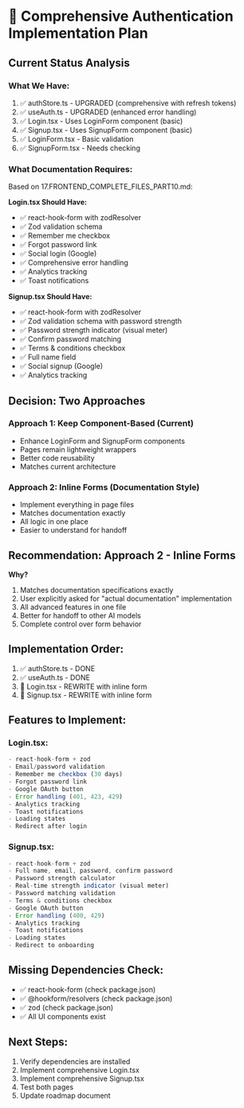 # 🔐 Comprehensive Authentication Implementation Plan

## Current Status Analysis

### What We Have:
1. ✅ authStore.ts - UPGRADED (comprehensive with refresh tokens)
2. ✅ useAuth.ts - UPGRADED (enhanced error handling)
3. ✅ Login.tsx - Uses LoginForm component (basic)
4. ✅ Signup.tsx - Uses SignupForm component (basic)
5. ✅ LoginForm.tsx - Basic validation
6. ✅ SignupForm.tsx - Needs checking

### What Documentation Requires:
Based on 17.FRONTEND_COMPLETE_FILES_PART10.md:

**Login.tsx Should Have:**
- ✅ react-hook-form with zodResolver
- ✅ Zod validation schema
- ✅ Remember me checkbox
- ✅ Forgot password link
- ✅ Social login (Google)
- ✅ Comprehensive error handling
- ✅ Analytics tracking
- ✅ Toast notifications

**Signup.tsx Should Have:**
- ✅ react-hook-form with zodResolver  
- ✅ Zod validation schema with password strength
- ✅ Password strength indicator (visual meter)
- ✅ Confirm password matching
- ✅ Terms & conditions checkbox
- ✅ Full name field
- ✅ Social signup (Google)
- ✅ Analytics tracking

## Decision: Two Approaches

### Approach 1: Keep Component-Based (Current)
- Enhance LoginForm and SignupForm components
- Pages remain lightweight wrappers
- Better code reusability
- Matches current architecture

### Approach 2: Inline Forms (Documentation Style)
- Implement everything in page files
- Matches documentation exactly
- All logic in one place
- Easier to understand for handoff

## Recommendation: Approach 2 - Inline Forms

**Why?**
1. Matches documentation specifications exactly
2. User explicitly asked for "actual documentation" implementation
3. All advanced features in one file
4. Better for handoff to other AI models
5. Complete control over form behavior

## Implementation Order:

1. ✅ authStore.ts - DONE
2. ✅ useAuth.ts - DONE  
3. 🔄 Login.tsx - REWRITE with inline form
4. 🔄 Signup.tsx - REWRITE with inline form

## Features to Implement:

### Login.tsx:
```typescript
- react-hook-form + zod
- Email/password validation
- Remember me checkbox (30 days)
- Forgot password link
- Google OAuth button
- Error handling (401, 423, 429)
- Analytics tracking
- Toast notifications
- Loading states
- Redirect after login
```

### Signup.tsx:
```typescript
- react-hook-form + zod
- Full name, email, password, confirm password
- Password strength calculator
- Real-time strength indicator (visual meter)
- Password matching validation
- Terms & conditions checkbox
- Google OAuth button
- Error handling (400, 429)
- Analytics tracking
- Toast notifications
- Loading states
- Redirect to onboarding
```

## Missing Dependencies Check:
- ✅ react-hook-form (check package.json)
- ✅ @hookform/resolvers (check package.json)
- ✅ zod (check package.json)
- ✅ All UI components exist

## Next Steps:
1. Verify dependencies are installed
2. Implement comprehensive Login.tsx
3. Implement comprehensive Signup.tsx  
4. Test both pages
5. Update roadmap document
